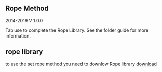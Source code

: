 ## Rope Method
2014-2019
V 1.0.0

Tab use to complete the Rope Library.
See the folder guide for more information.

## rope library
to use the set rope method you need to downlow Rope library
[download](https://github.com/StanLepunK/Rope/blob/master/Rope.zip)




